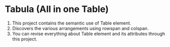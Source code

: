 # Tabula (All in one Table)
1. This project contains the semantic use of Table element.
2. Discovers the various arrangements using rowspan and colspan.
3. You can revise everything about Table element and its attributes through this project.
